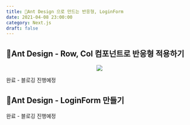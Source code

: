 ```yaml
---
title: 🐜Ant Design 으로 만드는 반응형, LoginForm
date: 2021-04-08 23:00:00
category: Next.js
draft: false
---
```


## 🐜Ant Design - Row, Col 컴포넌트로 반응형 적용하기

<p align="center"><img src="https://gw.alipayobjects.com/zos/rmsportal/KDpgvguMpGfqaHPjicRK.svg"></p>

완료 - 블로깅 진행예정

## 🐜Ant Design - LoginForm 만들기

완료 - 블로깅 진행예정
